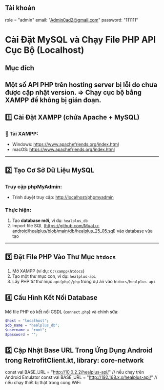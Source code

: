 ## Tài khoản
role = "admin"
email: "Admin0ad2@gmail.com"
password: "111111"

# Cài Đặt MySQL và Chạy File PHP API Cục Bộ (Localhost)
## Mục đích

Một số API PHP trên hosting server bị lỗi do chưa được cập nhật version. 
=> Chạy cục bộ bằng XAMPP để không bị gián đoạn.
---


## 1️⃣ Cài Đặt XAMPP (chứa Apache + MySQL)
### 🔗 Tải XAMPP:
- Windows: https://www.apachefriends.org/index.html
- macOS: https://www.apachefriends.org/index.html

---

## 2️⃣ Tạo Cơ Sở Dữ Liệu MySQL
### Truy cập phpMyAdmin:
- Trình duyệt truy cập: [http://localhost/phpmyadmin](http://localhost/phpmyadmin)
### Thực hiện:
1. Tạo **database mới**, ví dụ: `healplus_db`
2. Import file SQL (https://github.com/MuaLu-android/healplus/blob/main/db/healplus_25_05.sql)  vào database vừa tạo

---

## 3️⃣ Đặt File PHP Vào Thư Mục `htdocs`
1. Mở XAMPP (ví dụ: `C:\xampp\htdocs`)
2. Tạo một thư mục con, ví dụ: `healplus-api`
3. Lấy PHP từ thư mục `api(php)/php` trong dự án vào `htdocs/healplus-api`


## 4️⃣ Cấu Hình Kết Nối Database
Mở file PHP có kết nối CSDL (`connect.php`) và chỉnh sửa:
```php
$host = "localhost";
$db_name = "healplus_db";
$username = "root";
$password = "";
```
## 5️⃣ Cập Nhật Base URL Trong Ứng Dụng Android trong RetrofitClient.kt, library: core-network
const val BASE_URL = "http://10.0.2.2/healplus-api/"  // nếu chạy trên Android Emulator
const val BASE_URL = "http://192.168.x.x/healplus-api/" // nếu chạy thiết bị thật trong cùng WiFi
